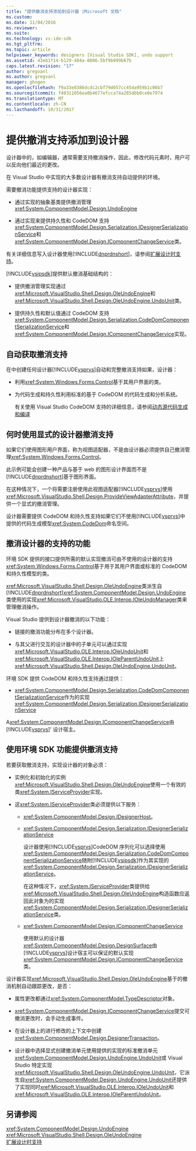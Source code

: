 ```yaml
---
title: "提供撤消支持添加到设计器 |Microsoft 文档"
ms.custom: 
ms.date: 11/04/2016
ms.reviewer: 
ms.suite: 
ms.technology: vs-ide-sdk
ms.tgt_pltfrm: 
ms.topic: article
helpviewer_keywords: designers [Visual Studio SDK], undo support
ms.assetid: 43eb1f14-b129-404a-8806-5bf9b099b67b
caps.latest.revision: "17"
author: gregvanl
ms.author: gregvanl
manager: ghogen
ms.openlocfilehash: f9a33e8386dcdc2cbf79d057cc454a959b1c06b7
ms.sourcegitcommit: f40311056ea0b4677efcca74a285dbb0ce0e7974
ms.translationtype: MT
ms.contentlocale: zh-CN
ms.lasthandoff: 10/31/2017
---
```

# <a name="supplying-undo-support-to-designers"></a>提供撤消支持添加到设计器
设计器中的，如编辑器，通常需要支持撤消操作，因此，修改代码元素时，用户可以反向他们最近的更改。  
  
 在 Visual Studio 中实现的大多数设计器有撤消支持自动提供的环境。  
  
 需要撤消功能提供支持的设计器实现：  
  
-   通过实现的抽象基类提供撤消管理<xref:System.ComponentModel.Design.UndoEngine>  
  
-   通过实现来提供持久性和 CodeDOM 支持<xref:System.ComponentModel.Design.Serialization.IDesignerSerializationService>和<xref:System.ComponentModel.Design.IComponentChangeService>类。  
  
 有关详细信息写入设计器使用[!INCLUDE[dnprdnshort](../code-quality/includes/dnprdnshort_md.md)]，请参阅[扩展设计时支持](http://msdn.microsoft.com/Library/d6ac8a6a-42fd-4bc8-bf33-b212811297e2)。  
  
 [!INCLUDE[vsipsdk](../extensibility/includes/vsipsdk_md.md)]提供默认撤消基础结构的：  
  
-   提供撤消管理实现通过<xref:Microsoft.VisualStudio.Shell.Design.OleUndoEngine>和<xref:Microsoft.VisualStudio.Shell.Design.OleUndoEngine.UndoUnit>类。  
  
-   提供持久性和默认值通过 CodeDOM 支持<xref:System.ComponentModel.Design.Serialization.CodeDomComponentSerializationService>和<xref:System.ComponentModel.Design.IComponentChangeService>实现。  
  
## <a name="obtaining-undo-support-automatically"></a>自动获取撤消支持  
 在中创建任何设计器[!INCLUDE[vsprvs](../code-quality/includes/vsprvs_md.md)]自动和完整撤消支持如果，设计器：  
  
-   利用<xref:System.Windows.Forms.Control>基于其用户界面的类。  
  
-   为代码生成和持久性利用标准的基于 CodeDOM 的代码生成和分析系统。  
  
     有关使用 Visual Studio CodeDOM 支持的详细信息，请参阅[动态源代码生成和编译](/dotnet/framework/reflection-and-codedom/dynamic-source-code-generation-and-compilation)  
  
## <a name="when-to-use-explicit-designer-undo-support"></a>何时使用显式的设计器撤消支持  
 如果它们使用图形用户界面，称为视图适配器，不是由设计器必须提供自己撤消管理<xref:System.Windows.Forms.Control>。  
  
 此示例可能会创建一种产品与基于 web 的图形设计界面而不是[!INCLUDE[dnprdnshort](../code-quality/includes/dnprdnshort_md.md)]基于图形界面。  
  
 在这种情况下，一个将需要注册使用此视图适配器[!INCLUDE[vsprvs](../code-quality/includes/vsprvs_md.md)]使用<xref:Microsoft.VisualStudio.Shell.Design.ProvideViewAdapterAttribute>，并提供一个显式的撤消管理。  
  
 设计器需要提供 CodeDOM 和持久性支持如果它们不使用[!INCLUDE[vsprvs](../code-quality/includes/vsprvs_md.md)]中提供的代码生成模型<xref:System.CodeDom>命名空间。  
  
## <a name="undo-support-features-of-the-designer"></a>撤消设计器的支持的功能  
 环境 SDK 提供的接口提供所需的默认实现撤消可由不使用的设计器的支持<xref:System.Windows.Forms.Control>基于用于其用户界面或标准的 CodeDOM 和持久性模型的类。  
  
 <xref:Microsoft.VisualStudio.Shell.Design.OleUndoEngine>类派生自[!INCLUDE[dnprdnshort](../code-quality/includes/dnprdnshort_md.md)]<xref:System.ComponentModel.Design.UndoEngine>类使用的实现<xref:Microsoft.VisualStudio.OLE.Interop.IOleUndoManager>类来管理撤消操作。  
  
 Visual Studio 提供到设计器撤消的以下功能：  
  
-   链接的撤消功能分布在多个设计器。  
  
-   与其父进行交互的设计器中的子单元可以通过实现<xref:Microsoft.VisualStudio.OLE.Interop.IOleUndoUnit>和<xref:Microsoft.VisualStudio.OLE.Interop.IOleParentUndoUnit>上<xref:Microsoft.VisualStudio.Shell.Design.OleUndoEngine.UndoUnit>。  
  
 环境 SDK 提供 CodeDOM 和持久性支持通过提供：  
  
-   <xref:System.ComponentModel.Design.Serialization.CodeDomComponentSerializationService>作为的实现<xref:System.ComponentModel.Design.Serialization.IDesignerSerializationService>  
  
 A<xref:System.ComponentModel.Design.IComponentChangeService>由[!INCLUDE[vsprvs](../code-quality/includes/vsprvs_md.md)]' 设计宿主。  
  
## <a name="using-the-environment-sdk-features-to-supply-undo-support"></a>使用环境 SDK 功能提供撤消支持  
 若要获取撤消支持，实现设计器的对象必须：  
  
-   实例化和初始化的实例<xref:Microsoft.VisualStudio.Shell.Design.OleUndoEngine>使用一个有效的类<xref:System.IServiceProvider>实现。  
  
-   这<xref:System.IServiceProvider>类必须提供以下服务：  
  
    -   <xref:System.ComponentModel.Design.IDesignerHost>。  
  
    -   <xref:System.ComponentModel.Design.Serialization.IDesignerSerializationService>  
  
         设计器使用[!INCLUDE[vsprvs](../code-quality/includes/vsprvs_md.md)]CodeDOM 序列化可以选择使用<xref:System.ComponentModel.Design.Serialization.CodeDomComponentSerializationService>随附[!INCLUDE[vsipsdk](../extensibility/includes/vsipsdk_md.md)]作为其实现的<xref:System.ComponentModel.Design.Serialization.IDesignerSerializationService>。  
  
         在这种情况下，<xref:System.IServiceProvider>类提供给<xref:Microsoft.VisualStudio.Shell.Design.OleUndoEngine>构造函数应返回此对象为的实现<xref:System.ComponentModel.Design.Serialization.IDesignerSerializationService>类。  
  
    -   <xref:System.ComponentModel.Design.IComponentChangeService>  
  
         使用默认的设计器<xref:System.ComponentModel.Design.DesignSurface>由[!INCLUDE[vsprvs](../code-quality/includes/vsprvs_md.md)]设计宿主可以保证的默认实现<xref:System.ComponentModel.Design.IComponentChangeService>类。  
  
 设计器实现<xref:Microsoft.VisualStudio.Shell.Design.OleUndoEngine>基于的撤消机制自动跟踪更改，是否：  
  
-   属性更改都通过<xref:System.ComponentModel.TypeDescriptor>对象。  
  
-   <xref:System.ComponentModel.Design.IComponentChangeService>提交可撤消更改时，会手动生成事件。  
  
-   在设计器上的进行修改的上下文中创建<xref:System.ComponentModel.Design.DesignerTransaction>。  
  
-   设计器中选择显式创建撤消单元使用提供的实现的标准撤消单元<xref:System.ComponentModel.Design.UndoEngine.UndoUnit>或 Visual Studio 特定实现<xref:Microsoft.VisualStudio.Shell.Design.OleUndoEngine.UndoUnit>，它派生自<xref:System.ComponentModel.Design.UndoEngine.UndoUnit>还提供了实现同时<xref:Microsoft.VisualStudio.OLE.Interop.IOleUndoUnit>和<xref:Microsoft.VisualStudio.OLE.Interop.IOleParentUndoUnit>。  
  
## <a name="see-also"></a>另请参阅  
 <xref:System.ComponentModel.Design.UndoEngine>   
 <xref:Microsoft.VisualStudio.Shell.Design.OleUndoEngine>   
 [扩展设计时支持](http://msdn.microsoft.com/Library/d6ac8a6a-42fd-4bc8-bf33-b212811297e2)